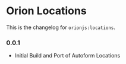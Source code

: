 Orion Locations
================

This is the changelog for ```orionjs:locations```. 

### 0.0.1

- Initial Build and Port of Autoform Locations